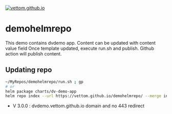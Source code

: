 <a href="https://vettom.github.io/"><img src="https://vettom.github.io/img/vettom-banner.jpg" alt="vettom.github.io" ></a>
# demohelmrepo
This demo contains dvdemo app. Content can be updated with content value field
Once template updated, execute run.sh and publish. Github action will publish content.

## Updating repo
```bash
~/MyRepos/demohelmrepo/run.sh ; gp 
# or
helm package charts/dv-demo-app
helm repo index --url https://vettom.github.io/demohelmrepo/ --merge index.yaml .

```

- V 3.0.0  : dvdemo.vettom.github.io domain and no 443 redirect
